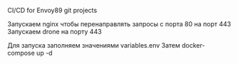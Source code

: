 CI/CD for Envoy89 git projects

Запускаем nginx чтобы перенаправлять запросы с порта 80 на порт 443
Запускаем drone на порту 443

Для запуска заполняем значениями variables.env
Затем docker-compose up -d